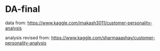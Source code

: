 # DA-final

data from:
https://www.kaggle.com/imakash3011/customer-personality-analysis

analysis revised from:
https://www.kaggle.com/sharmaaashay/customer-personality-analysis
